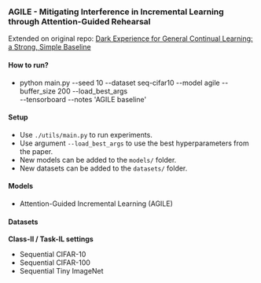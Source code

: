 ### AGILE - Mitigating Interference in Incremental Learning through Attention-Guided Rehearsal

Extended on original repo:  [Dark Experience for General Continual Learning: a Strong, Simple Baseline](https://papers.nips.cc/paper/2020/hash/b704ea2c39778f07c617f6b7ce480e9e-Abstract.html)

#### How to run?
+ python main.py  --seed 10  --dataset seq-cifar10  --model agile --buffer_size 200   --load_best_args \
 --tensorboard --notes 'AGILE baseline'
        
#### Setup

+ Use `./utils/main.py` to run experiments.
+ Use argument `--load_best_args` to use the best hyperparameters from the paper.
+ New models can be added to the `models/` folder.
+ New datasets can be added to the `datasets/` folder.

#### Models

+ Attention-Guided Incremental Learning (AGILE)

#### Datasets

**Class-Il / Task-IL settings**

+ Sequential CIFAR-10
+ Sequential CIFAR-100
+ Sequential Tiny ImageNet
